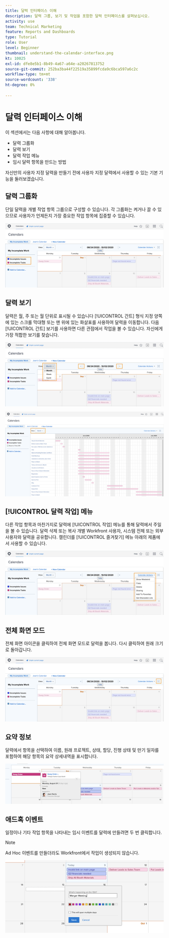 ```yaml
---
title: 달력 인터페이스 이해
description: 달력 그룹, 보기 및 작업을 포함한 달력 인터페이스를 살펴보십시오.
activity: use
team: Technical Marketing
feature: Reports and Dashboards
type: Tutorial
role: User
level: Beginner
thumbnail: understand-the-calendar-interface.png
kt: 10025
exl-id: dfe8e5b1-8b49-4a67-a64e-a20267813752
source-git-commit: 252ba3ba44f22519a35899fcda9c6bca597a6c2c
workflow-type: tm+mt
source-wordcount: '338'
ht-degree: 0%

---
```


# 달력 인터페이스 이해

이 섹션에서는 다음 사항에 대해 알아봅니다.

* 달력 그룹화
* 달력 보기
* 달력 작업 메뉴
* 임시 달력 항목을 만드는 방법

자신만의 사용자 지정 달력을 만들기 전에 사용자 지정 달력에서 사용할 수 있는 기본 기능을 둘러보겠습니다.

## 달력 그룹화

단일 달력을 개별 작업 항목 그룹으로 구성할 수 있습니다. 각 그룹화는 켜거나 끌 수 있으므로 사용자가 언제든지 가장 중요한 작업 항목에 집중할 수 있습니다.

![달력 화면의 이미지입니다](assets/calendar-1-1a.png)

## 달력 보기

달력은 월, 주 또는 월 단위로 표시될 수 있습니다 [!UICONTROL 간트] 형식 지정 양쪽에 있는 스크롤 막대형 또는 맨 위에 있는 화살표를 사용하여 달력을 이동합니다. 다음 [!UICONTROL 간트] 보기를 사용하면 다른 관점에서 작업을 볼 수 있습니다. 자신에게 가장 적합한 보기를 찾습니다.

![월 보기의 달력 화면 이미지입니다](assets/calendar-1-1b.png)


![에서 달력 화면의 이미지입니다. [!UICONTROL 간트] 보기](assets/calendar-1-1bb.png)

## [!UICONTROL 달력 작업] 메뉴

다른 작업 항목과 마찬가지로 달력에 [!UICONTROL 작업] 메뉴를 통해 달력에서 주일을 볼 수 있습니다. 달력 삭제 또는 복사 개별 Workfront 사용자, 시스템 전체 또는 외부 사용자와 달력을 공유합니다. 캘린더를 [!UICONTROL 즐겨찾기] 메뉴 아래의 제품에서 사용할 수 있습니다.

![의 이미지 [!UICONTROL 달력 작업] screen](assets/calendar-1-1c.png)

## 전체 화면 모드

전체 화면 아이콘을 클릭하여 전체 화면 모드로 달력을 봅니다. 다시 클릭하여 원래 크기로 돌아갑니다.

![달력에 대한 전체 화면 모드 단추 이미지](assets/calendar-1-1d.png)

## 요약 정보

달력에서 항목을 선택하여 이름, 원래 프로젝트, 상태, 할당, 진행 상태 및 만기 일자를 포함하여 해당 항목의 요약 상세내역을 표시합니다.

![달력 항목의 요약 세부 정보 화면 이미지](assets/calendar-1-2.png)

## 애드혹 이벤트

일정이나 기타 작업 항목을 나타내는 임시 이벤트를 달력에 만들려면 두 번 클릭합니다.

>[!NOTE]
>
>Ad Hoc 이벤트를 만들더라도 Workfront에서 작업이 생성되지 않습니다.

![달력에 임시 이벤트를 추가하는 이미지](assets/calendar-1-3.png)
